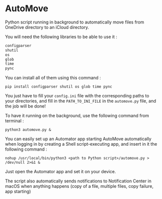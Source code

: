 # AutoMove

Python script running in background to automatically move files from OneDrive directory to an iCloud directory.

You will need the following libraries to be able to use it :

```python
configparser
shutil
os
glob
time
pync
```

You can install all of them using this command :

```
pip install configparser shutil os glob time pync
```


You just have to fill your `config.ini` file with the corresponding paths to your directories, and fill in the `PATH_TO_INI_FILE` in the `automove.py` file, and the job will be done!

To have it running on the background, use the following command from terminal :

```shell
python3 automove.py &
```

You can easily set up an Automator app starting AutoMove automatically when logging in by creating a Shell script-executing app, and insert in it the following command :

```shell
nohup /usr/local/bin/python3 <path to Python script>/automove.py > /dev/null 2>&1 &
```
Just open the Automator app and set it on your device.

The script also automatically sends notifications to Notification Center in macOS when anything happens (copy of a file, multiple files, copy failure, app starting)

